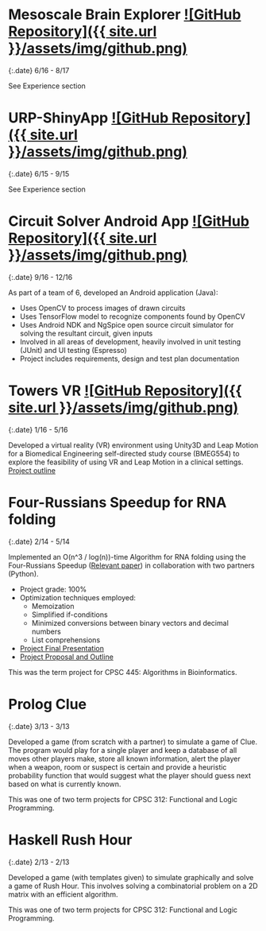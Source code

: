 # Mesoscale Brain Explorer  [![GitHub Repository]({{ site.url }}/assets/img/github.png)](https://github.com/Frikster/Mesoscale-Brain-Explorer)

{:.date}
6/16 - 8/17

See Experience section

# URP-ShinyApp [![GitHub Repository]({{ site.url }}/assets/img/github.png)](https://github.com/Frikster/URP-ShinyApp)

{:.date}
6/15 - 9/15

See Experience section

# Circuit Solver Android App  [![GitHub Repository]({{ site.url }}/assets/img/github.png)](https://github.com/Frikster/CircuitSolverApp)

{:.date}
9/16 - 12/16

As part of a team of 6, developed an Android application (Java):
- Uses OpenCV to process images of drawn circuits
- Uses TensorFlow model to recognize components found by OpenCV
- Uses Android NDK and NgSpice open source circuit simulator for solving the resultant circuit, given inputs
- Involved in all areas of development, heavily involved in unit testing (JUnit) and UI testing (Espresso)
- Project includes requirements, design and test plan documentation

# Towers VR [![GitHub Repository]({{ site.url }}/assets/img/github.png)](https://github.com/Frikster/BMEG554-Towers)

{:.date}
1/16 - 5/16

Developed a virtual reality (VR) environment using Unity3D and Leap Motion for a Biomedical Engineering self-directed study course (BMEG554) to explore the feasibility of using VR and Leap Motion in a clinical settings. <a href="http://icord.org/2016/05/30518/" target="_blank">Project outline</a>

# Four-Russians Speedup for RNA folding

{:.date}
2/14 - 5/14

Implemented an O(n^3 / log(n))-time Algorithm for RNA folding using the Four-Russians Speedup (<a href="https://www.ncbi.nlm.nih.gov/pmc/articles/PMC2823755/" target="_blank">Relevant paper</a>) in collaboration with two partners (Python). 

- Project grade: 100%
- Optimization techniques employed: 
    - Memoization
    - Simplified if-conditions
    - Minimized conversions between binary vectors and decimal numbers
    - List comprehensions
- <a href="https://drive.google.com/file/d/0B3eRv-4znU32bXlEQ25OMldnMlU/view?usp=sharing" target="_blank">Project Final Presentation</a>
- <a href="https://drive.google.com/file/d/0B3eRv-4znU32Z2RjRTFQdVhMdlk/view?usp=sharing" target="_blank">Project Proposal and Outline</a>

This was the term project for CPSC 445: Algorithms in Bioinformatics.

# Prolog Clue

{:.date}
3/13 - 3/13

Developed a game (from scratch with a partner) to simulate a game of Clue. The program would play for a single player and keep a database of all moves other players make, store all known information, alert the player when a weapon, room or suspect is certain and provide a heuristic probability function that would suggest what the player should guess next based on what is currently known.

This was one of two term projects for CPSC 312: Functional and Logic Programming.

# Haskell Rush Hour

{:.date}
2/13 - 2/13

Developed a game (with templates given) to simulate graphically and solve a game of Rush Hour. This involves solving a combinatorial problem on a 2D matrix with an efficient algorithm.

This was one of two term projects for CPSC 312: Functional and Logic Programming.